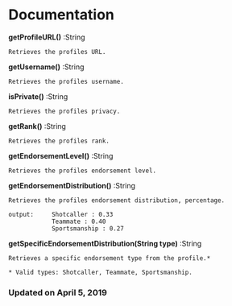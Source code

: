 # Documentation

**getProfileURL()** :String

    Retrieves the profiles URL.
    
**getUsername()** :String

    Retrieves the profiles username.
    
**isPrivate()** :String

    Retrieves the profiles privacy.
    
**getRank()** :String

    Retrieves the profiles rank.
    
**getEndorsementLevel()** :String

    Retrieves the profiles endorsement level.
    
**getEndorsementDistribution()** :String

    Retrieves the profiles endorsement distribution, percentage.
    
    output:     Shotcaller : 0.33
                Teammate : 0.40
                Sportsmanship : 0.27

**getSpecificEndorsementDistribution(String type)** :String

    Retrieves a specific endorsement type from the profile.*

    * Valid types: Shotcaller, Teammate, Sportsmanship.
    
### Updated on April 5, 2019